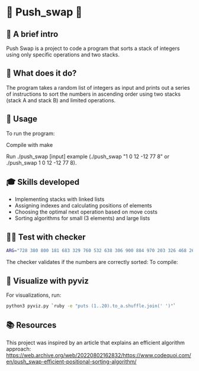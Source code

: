 # 🧮 Push_swap 🧮

## 👋 A brief intro

Push Swap is a project to code a program that sorts a stack of integers using only specific operations and two stacks.

## 🌚 What does it do?

The program takes a random list of integers as input and prints out a series of instructions to sort the numbers in ascending order using two stacks (stack A and stack B) and limited operations.

## 🏃 Usage

To run the program:

Compile with make

Run ./push_swap [input] example (./push_swap "1 0 12 -12 77 8" or ./push_swap 1 0 12 -12 77 8).

## 🎓 Skills developed

- Implementing stacks with linked lists
- Assigning indexes and calculating positions of elements
- Choosing the optimal next operation based on move costs
- Sorting algorithms for small (3 elements) and large lists

## 👨‍🏫 Test with checker

```Bash
ARG="728 380 800 181 683 329 760 532 638 306 900 884 970 203 326 468 267 523 78 759 273 864 401 120 221 445 506 868 12 553"; ./push_swap $ARG | ./checker_Mac $ARG
```

The checker validates if the numbers are correctly sorted:
To compile:

## 🧑 Visualize with pyviz

For visualizations, run:

```Bash
python3 pyviz.py `ruby -e "puts (1..20).to_a.shuffle.join(' ')"`
```

## 📚 Resources

This project was inspired by an article that explains an efficient algorithm approach:
https://web.archive.org/web/20220802162832/https://www.codequoi.com/en/push_swap-efficient-positional-sorting-algorithm/

